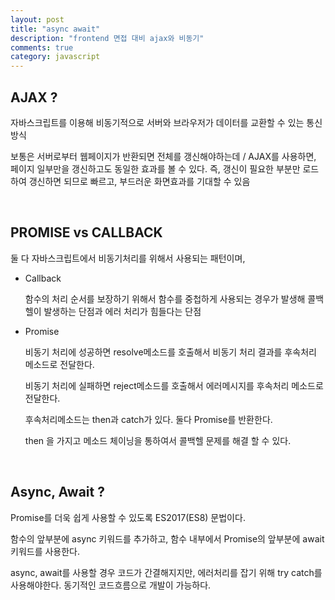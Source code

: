 ```yaml
---
layout: post
title: "async await"
description: "frontend 면접 대비 ajax와 비동기"
comments: true
category: javascript
---
```


## AJAX ?

자바스크립트를 이용해 비동기적으로 서버와 브라우저가 데이터를 교환할 수 있는 통신 방식

보통은 서버로부터 웹페이지가 반환되면 전체를 갱신해야하는데 / AJAX를 사용하면, 페이지 일부만을 갱신하고도 동일한 효과를 볼 수 있다. 즉, 갱신이 필요한 부분만 로드하여 갱신하면 되므로 빠르고, 부드러운 화면효과를 기대할 수 있음

<br/>

## PROMISE vs CALLBACK

둘 다 자바스크립트에서 비동기처리를 위해서 사용되는 패턴이며,

- Callback

  함수의 처리 순서를 보장하기 위해서 함수를 중첩하게 사용되는 경우가 발생해 콜백 헬이 발생하는 단점과 에러 처리가 힘들다는 단점

- Promise

  비동기 처리에 성공하면 resolve메소드를 호출해서 비동기 처리 결과를 후속처리 메소드로 전달한다.

  비동기 처리에 실패하면 reject메소드를 호출해서 에러메시지를 후속처리 메소드로 전달한다.

  후속처리메소드는 then과 catch가 있다. 둘다 Promise를 반환한다.

  then 을 가지고 메소드 체이닝을 통하여서 콜백헬 문제를 해결 할 수 있다.

<br/>

## Async, Await ?

Promise를 더욱 쉽게 사용할 수 있도록 ES2017(ES8) 문법이다.

함수의 앞부분에 async 키워드를 추가하고, 함수 내부에서 Promise의 앞부분에 await 키워드를 사용한다.

async, await를 사용할 경우 코드가 간결해지지만, 에러처리를 잡기 위해 try catch를 사용해야한다. 동기적인 코드흐름으로 개발이 가능하다.
